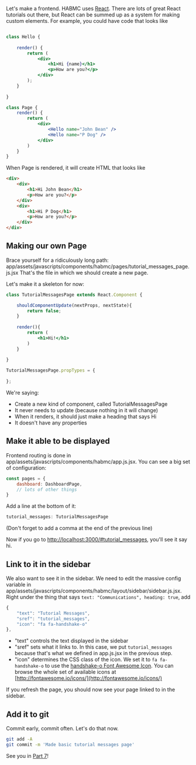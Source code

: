 Let's make a frontend. 
HABMC uses [React](https://facebook.github.io/react/). 
There are lots of great React tutorials out there, but React can be summed up as a system for making custom elements.
For example, you could have code that looks like
```jsx harmony

class Hello {
    
    render() {
        return (
            <div>
                <h1>Hi {name}</h1>
                <p>How are you?</p>
            </div>  
        );
    }
    
}

class Page {
    render() {
        return (
            <div>
                <Hello name="John Bean" />
                <Hello name="P Dog" />
            </div>
        )
    }
}

```

When Page is rendered, it will create HTML that looks like
```html
<div>
    <div>
        <h1>Hi John Bean</h1>
        <p>How are you?</p>
    </div>
    <div>
        <h1>Hi P Dog</h1>
        <p>How are you?</p>
    </div>
</div>
```

## Making our own Page
Brace yourself for a ridiculously long path: app/assets/javascripts/components/habmc/pages/tutorial_messages_page.js.jsx
That's the file in which we should create a new page.

Let's make it a skeleton for now:
```jsx harmony
class TutorialMessagesPage extends React.Component {

    shouldComponentUpdate(nextProps, nextState){
        return false;
    }
    
    render(){
        return (
            <h1>Hi!</h1>
        )      
    }
    
}

TutorialMessagesPage.propTypes = {
    
};
```

We're saying:
- Create a new kind of component, called TutorialMessagesPage
- It never needs to update (because nothing in it will change)
- When it renders, it should just make a heading that says Hi
- It doesn't have any properties

## Make it able to be displayed
Frontend routing is done in app/assets/javascripts/components/habmc/app.js.jsx.
You can see a big set of configuration:
```jsx harmony
const pages = {
    dashboard: DashboardPage,
    // lots of other things
}
```

Add a line at the bottom of it:
```jsx harmony
tutorial_messages: TutorialMessagesPage
```
(Don't forget to add a comma at the end of the previous line)

Now if you go to [http://localhost:3000/#tutorial_messages](http://localhost:3000/#tutorial_messages), you'll see it say hi.

## Link to it in the sidebar
We also want to see it in the sidebar.
We need to edit the massive config variable in app/assets/javascripts/components/habmc/layout/sidebar/sidebar.js.jsx.
Right under the thing that says `text: "Communications", heading: true`, add
```js
{
    "text": "Tutorial Messages",
    "sref": "tutorial_messages",
    "icon": "fa fa-handshake-o"
},
```

- "text" controls the text displayed in the sidebar
- "sref" sets what it links to. In this case, we put `tutorial_messages` because that's what we defined in app.js.jsx in the previous step.
- "icon" determines the CSS class of the icon. We set it to `fa fa-handshake-o` to use the [handshake-o Font Awesome Icon](http://fontawesome.io/icon/handshake-o/). You can browse the whole set of available icons at [http://fontawesome.io/icons/](http://fontawesome.io/icons/)

If you refresh the page, you should now see your page linked to in the sidebar.

## Add it to git
Commit early, commit often. 
Let's do that now.
```bash
git add -A
git commit -m 'Made basic tutorial messages page'
```

See you in [Part 7](habmc-07.md)!


